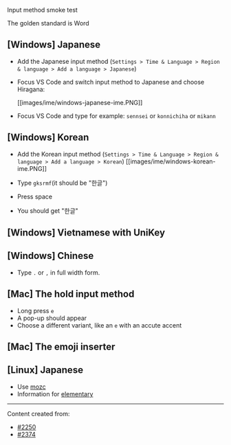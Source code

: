 Input method smoke test

The golden standard is Word

## [Windows] Japanese
* Add the Japanese input method (`Settings > Time & Language > Region & language > Add a language > Japanese`)
* Focus VS Code and switch input method to Japanese and choose Hiragana:

    [[images/ime/windows-japanese-ime.PNG]]

* Focus VS Code and type for example: `sennsei` or `konnichiha` or `mikann`

## [Windows] Korean
* Add the Korean input method (`Settings > Time & Language > Region & language > Add a language > Korean`)
    [[images/ime/windows-korean-ime.PNG]]

* Type `gksrmf`(it should be "한글")
* Press space
* You should get "한글"

## [Windows] Vietnamese with UniKey

## [Windows] Chinese
* Type `.` or `,` in full width form.

## [Mac] The hold input method
* Long press `e`
* A pop-up should appear
* Choose a different variant, like an `e` with an accute accent

## [Mac] The emoji inserter

## [Linux] Japanese
* Use [mozc](https://wiki.archlinux.org/index.php/Mozc)
* Information for [elementary](http://elementaryos.stackexchange.com/questions/271/how-can-i-enable-japanese-input)

---
Content created from:
* [#2250](https://github.com/Microsoft/vscode/issues/2250)
* [#2374](https://github.com/Microsoft/vscode/issues/2374)
